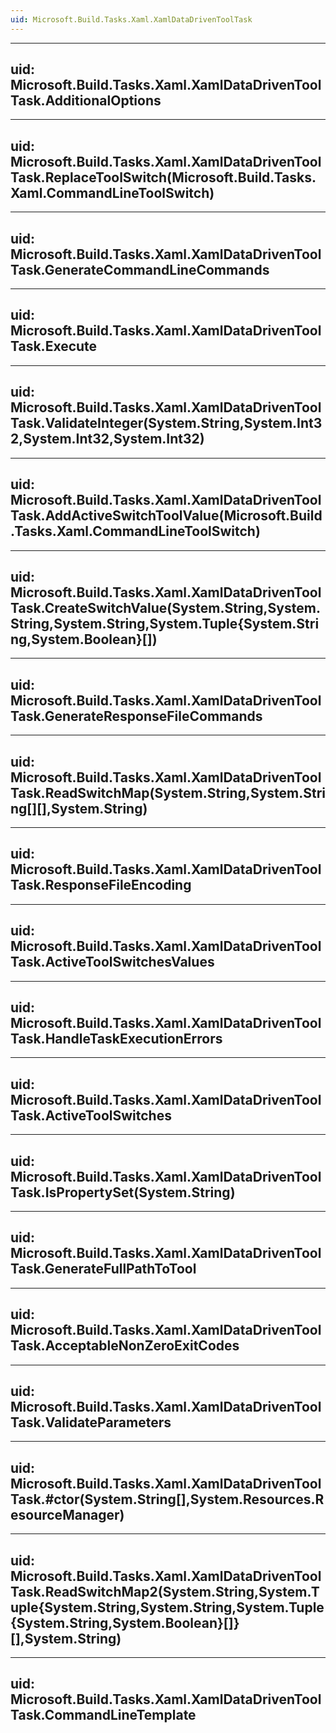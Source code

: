 ```yaml
---
uid: Microsoft.Build.Tasks.Xaml.XamlDataDrivenToolTask
---
```


---
uid: Microsoft.Build.Tasks.Xaml.XamlDataDrivenToolTask.AdditionalOptions
---

---
uid: Microsoft.Build.Tasks.Xaml.XamlDataDrivenToolTask.ReplaceToolSwitch(Microsoft.Build.Tasks.Xaml.CommandLineToolSwitch)
---

---
uid: Microsoft.Build.Tasks.Xaml.XamlDataDrivenToolTask.GenerateCommandLineCommands
---

---
uid: Microsoft.Build.Tasks.Xaml.XamlDataDrivenToolTask.Execute
---

---
uid: Microsoft.Build.Tasks.Xaml.XamlDataDrivenToolTask.ValidateInteger(System.String,System.Int32,System.Int32,System.Int32)
---

---
uid: Microsoft.Build.Tasks.Xaml.XamlDataDrivenToolTask.AddActiveSwitchToolValue(Microsoft.Build.Tasks.Xaml.CommandLineToolSwitch)
---

---
uid: Microsoft.Build.Tasks.Xaml.XamlDataDrivenToolTask.CreateSwitchValue(System.String,System.String,System.String,System.Tuple{System.String,System.Boolean}[])
---

---
uid: Microsoft.Build.Tasks.Xaml.XamlDataDrivenToolTask.GenerateResponseFileCommands
---

---
uid: Microsoft.Build.Tasks.Xaml.XamlDataDrivenToolTask.ReadSwitchMap(System.String,System.String[][],System.String)
---

---
uid: Microsoft.Build.Tasks.Xaml.XamlDataDrivenToolTask.ResponseFileEncoding
---

---
uid: Microsoft.Build.Tasks.Xaml.XamlDataDrivenToolTask.ActiveToolSwitchesValues
---

---
uid: Microsoft.Build.Tasks.Xaml.XamlDataDrivenToolTask.HandleTaskExecutionErrors
---

---
uid: Microsoft.Build.Tasks.Xaml.XamlDataDrivenToolTask.ActiveToolSwitches
---

---
uid: Microsoft.Build.Tasks.Xaml.XamlDataDrivenToolTask.IsPropertySet(System.String)
---

---
uid: Microsoft.Build.Tasks.Xaml.XamlDataDrivenToolTask.GenerateFullPathToTool
---

---
uid: Microsoft.Build.Tasks.Xaml.XamlDataDrivenToolTask.AcceptableNonZeroExitCodes
---

---
uid: Microsoft.Build.Tasks.Xaml.XamlDataDrivenToolTask.ValidateParameters
---

---
uid: Microsoft.Build.Tasks.Xaml.XamlDataDrivenToolTask.#ctor(System.String[],System.Resources.ResourceManager)
---

---
uid: Microsoft.Build.Tasks.Xaml.XamlDataDrivenToolTask.ReadSwitchMap2(System.String,System.Tuple{System.String,System.String,System.Tuple{System.String,System.Boolean}[]}[],System.String)
---

---
uid: Microsoft.Build.Tasks.Xaml.XamlDataDrivenToolTask.CommandLineTemplate
---
